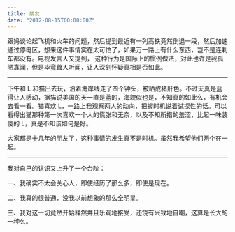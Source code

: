 ```yaml
---
title: 朋友
date: "2012-08-15T00:00:00Z"
---
```


跟妈谈论起飞机和火车的问题，然后提到最近有一列高铁竟然倒退一段，然后加速通过停电区，想来这件事情实在太可怕了，如果万一路上有什么东西，岂不是连刹车都没有。电视发言人又提到， 这种行为是国际上的惯例做法，对此也许是我孤陋寡闻，但是毕竟耸人听闻，让人深刻怀疑真相是否如此。

---

下午和 L 和猫出去玩，沿着海岸线走了四个钟头，被晒成猪肝色。不过天真是蓝得让人感动，据猫说美国的天一直是蓝的，海貌似也是，不知真的如此么，有机会去看一看。猫喜欢 L，一路上我观察两人的动向，把握时机说着试探性的话。可以看得出猫那种第一次喜欢一个人的慌张和无奈，以及不知所措的羞涩，比起一味装傻的 L，真是不知该如何是好。

大家都是十几年的朋友了，这种事情的发生真不是时机。虽然我希望他们两个在一起。

---

我对自己的认识又上升了一个台阶：

一、我确实不太会关心人，即使经历了那么多，即使是现在。

二、我真的很普通，没我以前想象的那么全明星。

三、我对这一切竟然开始释然并且乐观地接受，还饶有兴致地自嘲，这算是长大的一种么。
